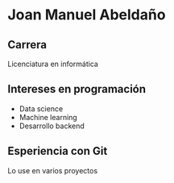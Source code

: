 # Joan Manuel Abeldaño
## Carrera
Licenciatura en informática
## Intereses en programación
 - Data science
 - Machine learning
 - Desarrollo backend
## Esperiencia con Git
Lo use en varios proyectos
